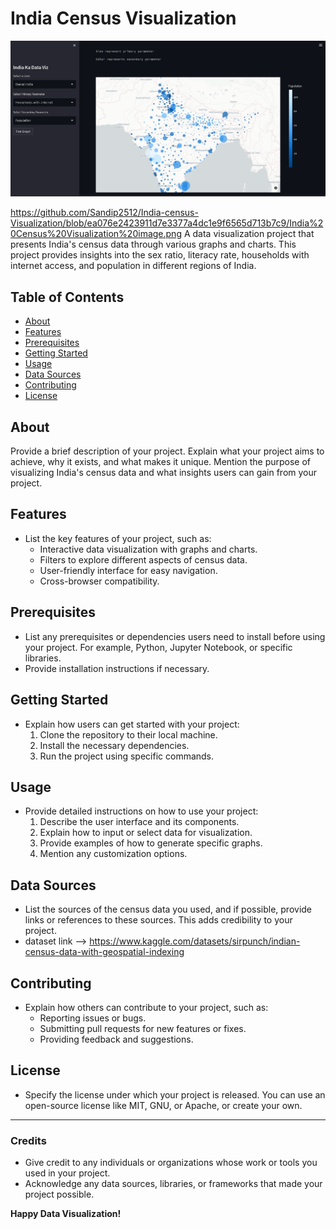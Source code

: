 # India Census Visualization
![alt text](https://github.com/Sandip2512/India-census-Visualization/blob/ea076e2423911d7e3377a4dc1e9f6565d713b7c9/India%20Census%20Visualization%20image.png)

https://github.com/Sandip2512/India-census-Visualization/blob/ea076e2423911d7e3377a4dc1e9f6565d713b7c9/India%20Census%20Visualization%20image.png
A data visualization project that presents India's census data through various graphs and charts. This project provides insights into the sex ratio, literacy rate, households with internet access, and population in different regions of India.

## Table of Contents
- [About](#about)
- [Features](#features)
- [Prerequisites](#prerequisites)
- [Getting Started](#getting-started)
- [Usage](#usage)
- [Data Sources](#data-sources)
- [Contributing](#contributing)
- [License](#license)

## About
Provide a brief description of your project. Explain what your project aims to achieve, why it exists, and what makes it unique. Mention the purpose of visualizing India's census data and what insights users can gain from your project.

## Features
- List the key features of your project, such as:
  - Interactive data visualization with graphs and charts.
  - Filters to explore different aspects of census data.
  - User-friendly interface for easy navigation.
  - Cross-browser compatibility.

## Prerequisites
- List any prerequisites or dependencies users need to install before using your project. For example, Python, Jupyter Notebook, or specific libraries.
- Provide installation instructions if necessary.

## Getting Started
- Explain how users can get started with your project:
  1. Clone the repository to their local machine.
  2. Install the necessary dependencies.
  3. Run the project using specific commands.

## Usage
- Provide detailed instructions on how to use your project:
  1. Describe the user interface and its components.
  2. Explain how to input or select data for visualization.
  3. Provide examples of how to generate specific graphs.
  4. Mention any customization options.

## Data Sources
- List the sources of the census data you used, and if possible, provide links or references to these sources. This adds credibility to your project.
- dataset link --> https://www.kaggle.com/datasets/sirpunch/indian-census-data-with-geospatial-indexing
## Contributing
- Explain how others can contribute to your project, such as:
  - Reporting issues or bugs.
  - Submitting pull requests for new features or fixes.
  - Providing feedback and suggestions.

## License
- Specify the license under which your project is released. You can use an open-source license like MIT, GNU, or Apache, or create your own.

---

### Credits
- Give credit to any individuals or organizations whose work or tools you used in your project.
- Acknowledge any data sources, libraries, or frameworks that made your project possible.
  

**Happy Data Visualization!**

